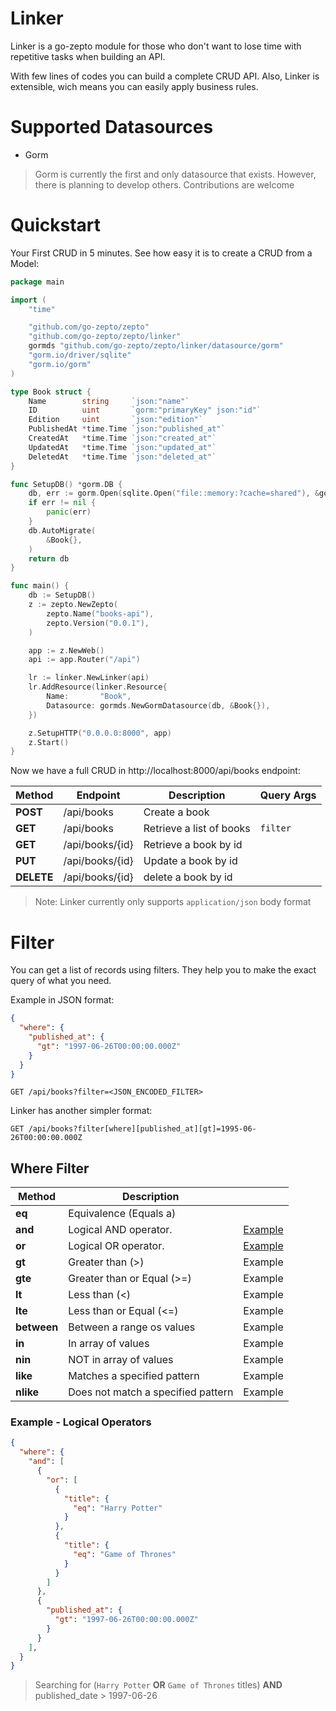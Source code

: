 # Linker

Linker is a go-zepto module for those who don't want to lose time with repetitive tasks when building an API.

With few lines of codes you can build a complete CRUD API. Also, Linker is extensible, wich means you can easily apply business rules.


# Supported Datasources

 - Gorm

 > Gorm is currently the first and only datasource that exists. However, there is planning to develop others. Contributions are welcome

# Quickstart

Your First CRUD in 5 minutes. See how easy it is to create a CRUD from a Model:

```go
package main

import (
	"time"

	"github.com/go-zepto/zepto"
	"github.com/go-zepto/zepto/linker"
	gormds "github.com/go-zepto/zepto/linker/datasource/gorm"
	"gorm.io/driver/sqlite"
	"gorm.io/gorm"
)

type Book struct {
	Name        string     `json:"name"`
	ID          uint       `gorm:"primaryKey" json:"id"`
	Edition     uint       `json:"edition"`
	PublishedAt *time.Time `json:"published_at"`
	CreatedAt   *time.Time `json:"created_at"`
	UpdatedAt   *time.Time `json:"updated_at"`
	DeletedAt   *time.Time `json:"deleted_at"`
}

func SetupDB() *gorm.DB {
	db, err := gorm.Open(sqlite.Open("file::memory:?cache=shared"), &gorm.Config{})
	if err != nil {
		panic(err)
	}
	db.AutoMigrate(
		&Book{},
	)
	return db
}

func main() {
	db := SetupDB()
	z := zepto.NewZepto(
		zepto.Name("books-api"),
		zepto.Version("0.0.1"),
	)

	app := z.NewWeb()
	api := app.Router("/api")

	lr := linker.NewLinker(api)
	lr.AddResource(linker.Resource{
		Name:       "Book",
		Datasource: gormds.NewGormDatasource(db, &Book{}),
	})

	z.SetupHTTP("0.0.0.0:8000", app)
	z.Start()
}
```

Now we have a full CRUD in http://localhost:8000/api/books endpoint:

| Method | Endpoint | Description | Query Args
| --- | --- | --- | --- |
| **POST** | /api/books | Create a book |
| **GET** | /api/books | Retrieve a list of books | <code>filter</code>
| **GET** | /api/books/{id} | Retrieve a book by id
| **PUT** | /api/books/{id} | Update a book by id
| **DELETE** | /api/books/{id} | delete a book by id

> Note: Linker currently only supports `application/json` body format


# Filter

You can get a list of records using filters. They help you to make the exact query of what you need.

Example in JSON format:

```json
{
  "where": {
    "published_at": {
      "gt": "1997-06-26T00:00:00.000Z"
    }
  }
}
```

```
GET /api/books?filter=<JSON_ENCODED_FILTER>
```

Linker has another simpler format:

```
GET /api/books?filter[where][published_at][gt]=1995-06-26T00:00:00.000Z
```

## Where Filter

| Method | Description | |
| --- | --- | --- |
| **eq** | Equivalence (Equals a) |
| **and** | Logical AND operator. | [Example](#example-logical-operators)
| **or** | Logical OR operator. | [Example](#example-logical-operators)
| **gt** | Greater than (>) | Example
| **gte** | Greater than or Equal (>=) | Example
| **lt** | Less than (<) | Example
| **lte** | Less than or Equal (<=) | Example
| **between** | Between a range os values | Example
| **in** | In array of values | Example
| **nin** | NOT in array of values | Example
| **like** | Matches a specified pattern | Example
| **nlike** | Does not match a specified pattern | Example


### Example - Logical Operators

```json
{
  "where": {
    "and": [
      {
        "or": [
          {
            "title": {
              "eq": "Harry Potter"
            }
          },
          {
            "title": {
              "eq": "Game of Thrones"
            }
          }
        ]
      },
      {
        "published_at": {
          "gt": "1997-06-26T00:00:00.000Z"
        }
      }
    ],
  }
}
```

> Searching for (`Harry Potter` **OR** `Game of Thrones` titles) **AND** published_date > 1997-06-26

